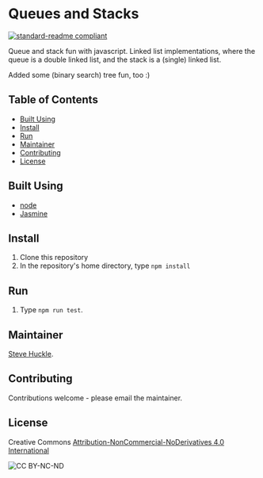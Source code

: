 # Queues and Stacks

[![standard-readme compliant](https://img.shields.io/badge/readme%20style-standard-brightgreen.svg?style=flat-square)](https://github.com/RichardLitt/standard-readme)

Queue and stack fun with javascript. Linked list implementations, where the queue is a double linked list, and the stack is a (single) linked list.

Added some (binary search) tree fun, too :)
## Table of Contents

- [Built Using](#built-using)  
- [Install](#install)
- [Run](#run)  
- [Maintainer](#maintainer)
- [Contributing](#contributing)
- [License](#license)

## Built Using

- [node](https://nodejs.org/en/)
- [Jasmine](https://jasmine.github.io/)

## Install

1. Clone this repository
2. In the repository's home directory, type `npm install`

## Run

1. Type `npm run test`.

## Maintainer

[Steve Huckle](https://glowkeeper.github.io/).

## Contributing

Contributions welcome - please email the maintainer.

## License

Creative Commons [Attribution-NonCommercial-NoDerivatives 4.0 International](https://creativecommons.org/licenses/by-nc-nd/4.0/)

![CC BY-NC-ND](https://licensebuttons.net/l/by-nc-nd/3.0/88x31.png)
